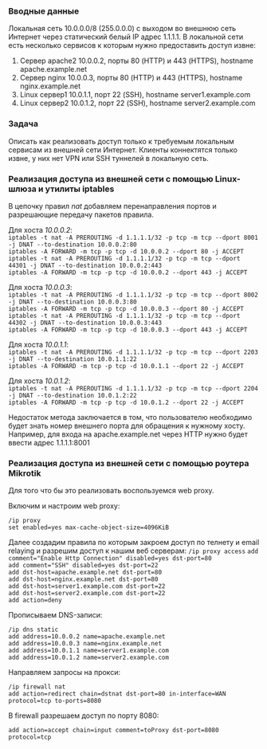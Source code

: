 ### Вводные данные
Локальная сеть 10.0.0.0/8 (255.0.0.0) с выходом во внешнюю сеть Интернет через
статический белый IP адрес 1.1.1.1.
В локальной сети есть несколько сервисов к которым нужно предоставить доступ извне:
1. Сервер apache2 10.0.0.2, порты 80 (HTTP) и 443 (HTTPS), hostname
apache.example.net  
2. Сервер nginx 10.0.0.3, порты 80 (HTTP) и 443 (HTTPS), hostname nginx.example.net  
3. Linux сервер1 10.0.1.1, порт 22 (SSH), hostname server1.example.com  
4. Linux сервер2 10.0.1.2, порт 22 (SSH), hostname server2.example.com  

### Задача
Описать как реализовать доступ только к требуемым локальным сервисам из внешней
сети Интернет. Клиенты коннектятся только извне, у них нет VPN или SSH туннелей в
локальную сеть.

### Реализация доступа из внешней сети с помощью Linux-шлюза и утилиты iptables
В цепочку правил *nat* добавляем перенаправления портов и разрешающие передачу пакетов правила.

Для хоста *10.0.0.2*:  
`iptables -t nat -A PREROUTING -d 1.1.1.1/32 -p tcp -m tcp --dport 8001 -j DNAT --to-destination 10.0.0.2:80`  
`iptables -A FORWARD -m tcp -p tcp -d 10.0.0.2 --dport 80 -j ACCEPT`  
`iptables -t nat -A PREROUTING -d 1.1.1.1/32 -p tcp -m tcp --dport 44301 -j DNAT --to-destination 10.0.0.2:443`  
`iptables -A FORWARD -m tcp -p tcp -d 10.0.0.2 --dport 443 -j ACCEPT`  

Для хоста *10.0.0.3*:  
`iptables -t nat -A PREROUTING -d 1.1.1.1/32 -p tcp -m tcp --dport 8002 -j DNAT --to-destination 10.0.0.3:80`  
`iptables -A FORWARD -m tcp -p tcp -d 10.0.0.3 --dport 80 -j ACCEPT`  
`iptables -t nat -A PREROUTING -d 1.1.1.1/32 -p tcp -m tcp --dport 44302 -j DNAT --to-destination 10.0.0.3:443`  
`iptables -A FORWARD -m tcp -p tcp -d 10.0.0.3 --dport 443 -j ACCEPT`  

Для хоста *10.0.1.1*:  
`iptables -t nat -A PREROUTING -d 1.1.1.1/32 -p tcp -m tcp --dport 2203 -j DNAT --to-destination 10.0.1.1:22`  
`iptables -A FORWARD -m tcp -p tcp -d 10.0.1.1 --dport 22 -j ACCEPT`  

Для хоста *10.0.1.2*:  
`iptables -t nat -A PREROUTING -d 1.1.1.1/32 -p tcp -m tcp --dport 2204 -j DNAT --to-destination 10.0.1.2:22`  
`iptables -A FORWARD -m tcp -p tcp -d 10.0.1.2 --dport 22 -j ACCEPT`  

Недостаток метода заключается в том, что пользователю необходимо будет знать номер внешнего порта для обращения к нужному хосту. Например, для входа на apache.example.net через HTTP нужно будет ввести адрес 1.1.1.1:8001

### Реализация доступа из внешней сети с помощью роутера Mikrotik
Для того что бы это реализовать воспользуемся web proxy.

Включим и настроим web proxy:

`/ip proxy`  
`set enabled=yes max-cache-object-size=4096KiB` 

Далее создадим правила по которым закроем доступ по телнету и email relaying и разрешим доступ к нашим веб серверам:
``/ip proxy access`` 
`add comment="Enable Http Connection" disabled=yes dst-port=80`  
`add comment="SSH" disabled=yes dst-port=22`  
`add dst-host=apache.example.net dst-port=80`  
`add dst-host=nginx.example.net dst-port=80`   
`add dst-host=server1.example.com dst-port=22`   
`add dst-host=server2.example.com dst-port=22`  
`add action=deny`  

Прописываем DNS-записи:

`/ip dns static`  
`add address=10.0.0.2 name=apache.example.net`  
`add address=10.0.0.3 name=nginx.example.net`  
`add address=10.0.1.1 name=server1.example.com`  
`add address=10.0.1.2 name=server2.example.com`  

Направляем запросы на прокси:

``/ip firewall nat``  
`add action=redirect chain=dstnat dst-port=80 in-interface=WAN protocol=tcp to-ports=8080`  

В firewall разрешаем доступ по порту 8080:

`add action=accept chain=input comment=toProxy dst-port=8080 protocol=tcp`
